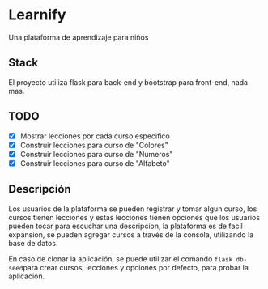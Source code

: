 # Learnify
Una plataforma de aprendizaje para niños

## Stack
El proyecto utiliza flask para back-end y bootstrap para front-end, nada mas.

## TODO
- [X] Mostrar lecciones por cada curso especifico
- [X] Construir lecciones para curso de "Colores"
- [X] Construir lecciones para curso de "Numeros"
- [X] Construir lecciones para curso de "Alfabeto"

## Descripción
Los usuarios de la plataforma se pueden registrar y tomar algun curso, los cursos tienen lecciones y estas lecciones tienen opciones que los usuarios pueden tocar para escuchar una descripcion, la plataforma es de facil expansion, se pueden agregar cursos a través de la consola, utilizando la base de datos.

En caso de clonar la aplicación, se puede utilizar el comando `flask db-seed`para crear cursos, lecciones y opciones por defecto, para probar la aplicación.
